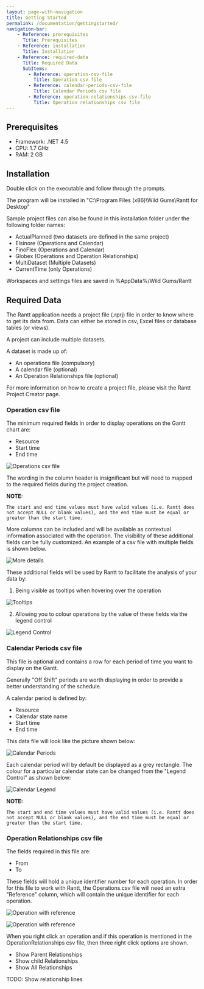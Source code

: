 ```yaml
---
layout: page-with-navigation
title: Getting Started
permalink: /documentation/gettingstarted/
navigation-bar:
    - Reference: prerequisites
      Title: Prerequisites
    - Reference: installation
      Title: Installation
    - Reference: required-data
      Title: Required Data
      SubItems:
        - Reference: operation-csv-file
          Title: Operation csv file
        - Reference: calendar-periods-csv-file
          Title: Calendar Periods csv file
        - Reference: operation-relationships-csv-file
          Title: Operation relationships csv file
---
```


Prerequisites
--------------

- Framework: .NET 4.5
- CPU:  1.7 GHz
- RAM: 2 GB

Installation
------------

Double click on the executable and follow through the prompts.

The program will be installed in "C:\Program Files (x86)\Wild Gums\Rantt for Desktop"

Sample project files can also be found in this installation folder under the following folder names:

- ActualPlanned (two datasets are defined in the same project)
- Elsinore (Operations and Calendar)
- FinoFlex (Operations and Calendar)
- Globex (Operations and Operation Relationships)
- MultiDataset (Multiple Datasets)
- CurrentTime (only Operations)

Workspaces and settings files are saved in %AppData%/Wild Gums/Rantt

Required Data
-------------

The Rantt application needs a project file (.rprj) file in order to know where to get its data from. Data can either be stored in csv, Excel files or database tables (or views).

A project can include multiple datasets.

A dataset is made up of:

- An operations file (compulsory)
- A calendar file (optional)
- An Operation Relationships file (optional)

For more information on how to create a project file, please visit the Rantt Project Creator page.

### Operation csv file

The minimum required fields in order to display operations on the Gantt chart are:

- Resource
- Start time
- End time

![Operations csv file](img/rantt_operations.png)
 
The wording in the column header is insignificant but will need to mapped to the required fields during the project creation.

**NOTE:**
```
The start and end time values must have valid values (i.e. Rantt does not accept NULL or blank values), and the end time must be equal or greater than the start time.
```

More columns can be included and will be available as contextual information associated with the operation. 
The visibility of these additional fields can be fully customized. An example of a csv file with multiple fields is shown below.

![More details](img/rantt_operations2.png)

These additional fields will be used by Rantt to facilitate the analysis of your data by:

1. Being visible as tooltips when hovering over the operation

![Tooltips](img/rantt_tooltip.png)

2. Allowing you to colour operations by the value of these fields via the legend control

![Legend Control](img/rantt_legendControl.png)

### Calendar Periods csv file

This file is optional and contains a row for each period of time you want to display on the Gantt.

Generally "Off Shift" periods are worth displaying in order to provide a better understanding of the schedule.

A calendar period is defined by:

- Resource
- Calendar state name
- Start time
- End time

This data file will look like the picture shown below:

![Calendar Periods](img/rantt_calendarPeriods.png)

Each calendar period will by default be displayed as a grey rectangle. The colour for a particular calendar state can be changed from the "Legend Control" as shown below:

![Calendar Legend](img/rantt_calendarLegend.png)

**NOTE:**
```
The start and end time values must have valid values (i.e. Rantt does not accept NULL or blank values), and the end time must be equal or greater than the start time.
```

### Operation Relationships csv file

The fields required in this file are:

- From
- To
 
These fields will hold a unique identifier number for each operation.
In order for this file to work with Rantt, the Operations.csv file will need an extra "Reference" column, which will contain the unique identifier for each operation.

![Operation with reference](img/rantt_operations3.png)

![Operation with reference](img/relationships.png)
 
When you right click an operation and if this operation is mentioned in the OperationRelationships csv file, then three right click options are shown.

- Show Parent Relationships
- Show child Relationships
- Show All Relationships
 
TODO: Show relationship lines
 
 